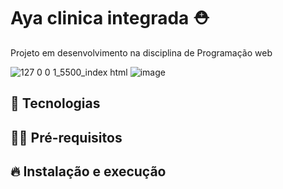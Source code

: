 # Aya clinica integrada ⛑

Projeto em desenvolvimento na disciplina de Programação web


![127 0 0 1_5500_index html](https://user-images.githubusercontent.com/58180357/192841544-086fb6f6-8861-4fb7-b396-77902d49edc0.png)
![image](https://user-images.githubusercontent.com/58180357/204034544-4c02fef5-749a-493f-92c5-973e6d8a8864.png)

## 🚀 Tecnologias

## ✋🏻 Pré-requisitos

## 🔥 Instalação e execução
